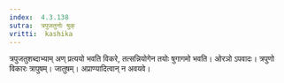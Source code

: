 ```yaml
---
index:  4.3.138
sutra:  त्रपुजतुनोः षुक्
vritti:  kashika 
---
```


त्रपुजतुशब्दाभ्याम् अण् प्रत्ययो भवति विकरे, तत्सन्नियोगेन तयोः षुगागमो भवति। ओरञो ऽपवादः। त्रपुणो विकारः त्रापुषम्। जातुषम्। अप्राण्यादित्वान् न अवयवे।

